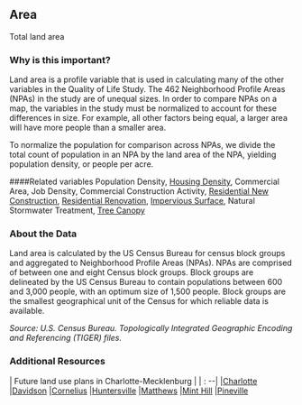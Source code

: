 ## Area
Total land area

### Why is this important?
Land area is a profile variable that is used in calculating many of the other variables in the Quality of Life Study.  The 462 Neighborhood Profile Areas (NPAs) in the study are of unequal sizes. In order to compare NPAs on a map, the variables in the study must be normalized to account for these differences in size. For example, all other factors being equal, a larger area will have more people than a smaller area. 

To normalize the population for comparison across NPAs, we divide the total count of population in an NPA by the land area of the NPA, yielding population density, or people per acre. 

####Related variables
Population Density, 
<a href="javascript:void(0)" onclick="model.metricId = 'm5'">Housing Density</a>,
Commercial Area, 
Job Density, 
Commercial Construction Activity, 
<a href="javascript:void(0)" onclick="model.metricId = 'm8'">Residential New Construction</a>,
<a href="javascript:void(0)" onclick="model.metricId = 'm7'">Residential Renovation</a>,
<a href="javascript:void(0)" onclick="model.metricId = 'm4'">Impervious Surface</a>,
Natural Stormwater Treatment,
<a href="javascript:void(0)" onclick="model.metricId = 'm3'">Tree Canopy</a>

### About the Data
Land area is calculated by the US Census Bureau for census block groups and aggregated to Neighborhood Profile Areas (NPAs). NPAs are comprised of between one and eight Census block groups. Block groups are delineated by the US Census Bureau to contain populations between 600 and 3,000 people, with an optimum size of 1,500 people. Block groups are the smallest geographical unit of the Census for which reliable data is available. 

_Source: U.S. Census Bureau. Topologically Integrated Geographic Encoding and Referencing (TIGER) files._

### Additional Resources
| Future land use plans in Charlotte-Mecklenburg |
| : --|
|[Charlotte](http://www.charlotteplanning.org)
|[Davidson](http://www.ci.davidson.nc.us/index.aspx?nid=68)
|[Cornelius](http://www.cornelius.org/index.aspx?nid=175)
|[Huntersville](http://www.huntersville.org/Departments/Planning.aspx)
|[Matthews](http://matthewsnc.gov/Departments/PlanningandDevelopment.aspx)
|[Mint Hill](http://www.minthill.com/index.aspx?nid=85)
|[Pineville](http://townofpineville.com/town-departments/planning-and-zoning/)